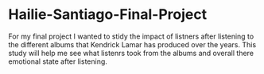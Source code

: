 # Hailie-Santiago-Final-Project
For my final project I wanted to stidy the impact of listners after listening to the different albums that Kendrick Lamar has produced over the years. This study will help me see what listenrs took from the albums and overall there emotional state after listening. 
